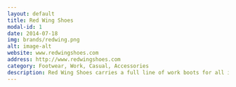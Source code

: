 ```yaml
---
layout: default
title: Red Wing Shoes
modal-id: 1
date: 2014-07-18
img: brands/redwing.png
alt: image-alt
website: www.redwingshoes.com
address: http://www.redwingshoes.com
category: Footwear, Work, Casual, Accessories
description: Red Wing Shoes carries a full line of work boots for all industries and work sites that are comfortable enough for all day wear. For over a century Red Wing purpose-built footwear has been at the spearhead of innovation in the standard of excellence for work boots. We are proud to carry several soft-toe and safety-toe models from Red Wing, Red Wing Heritage, Irish Setter by Red Wing, and Worx by Red Wing.
---
```

